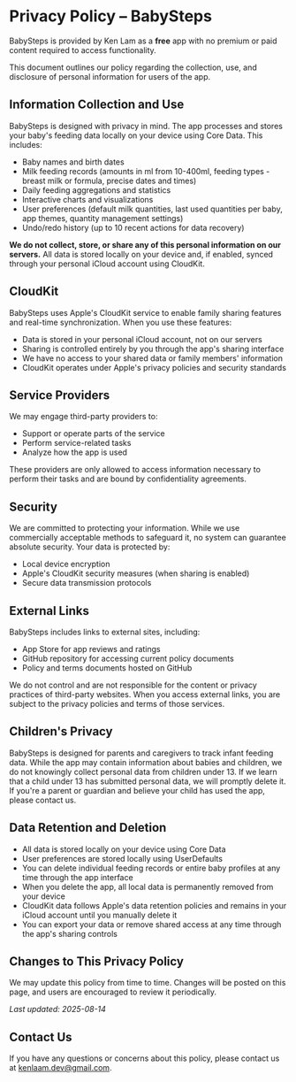 # Privacy Policy – BabySteps

BabySteps is provided by Ken Lam as a **free** app with no premium or paid content required to access functionality.

This document outlines our policy regarding the collection, use, and disclosure of personal information for users of the app.

## Information Collection and Use

BabySteps is designed with privacy in mind. The app processes and stores your baby's feeding data locally on your device using Core Data. This includes:

- Baby names and birth dates
- Milk feeding records (amounts in ml from 10-400ml, feeding types - breast milk or formula, precise dates and times)
- Daily feeding aggregations and statistics
- Interactive charts and visualizations
- User preferences (default milk quantities, last used quantities per baby, app themes, quantity management settings)
- Undo/redo history (up to 10 recent actions for data recovery)

**We do not collect, store, or share any of this personal information on our servers.** All data is stored locally on your device and, if enabled, synced through your personal iCloud account using CloudKit.

## CloudKit

BabySteps uses Apple's CloudKit service to enable family sharing features and real-time synchronization. When you use these features:

- Data is stored in your personal iCloud account, not on our servers
- Sharing is controlled entirely by you through the app's sharing interface
- We have no access to your shared data or family members' information
- CloudKit operates under Apple's privacy policies and security standards

## Service Providers

We may engage third-party providers to:

- Support or operate parts of the service
- Perform service-related tasks
- Analyze how the app is used

These providers are only allowed to access information necessary to perform their tasks and are bound by confidentiality agreements.

## Security

We are committed to protecting your information. While we use commercially acceptable methods to safeguard it, no system can guarantee absolute security. Your data is protected by:

- Local device encryption
- Apple's CloudKit security measures (when sharing is enabled)
- Secure data transmission protocols

## External Links

BabySteps includes links to external sites, including:
- App Store for app reviews and ratings
- GitHub repository for accessing current policy documents
- Policy and terms documents hosted on GitHub

We do not control and are not responsible for the content or privacy practices of third-party websites. When you access external links, you are subject to the privacy policies and terms of those services.

## Children's Privacy

BabySteps is designed for parents and caregivers to track infant feeding data. While the app may contain information about babies and children, we do not knowingly collect personal data from children under 13. If we learn that a child under 13 has submitted personal data, we will promptly delete it. If you're a parent or guardian and believe your child has used the app, please contact us.

## Data Retention and Deletion

- All data is stored locally on your device using Core Data
- User preferences are stored locally using UserDefaults
- You can delete individual feeding records or entire baby profiles at any time through the app interface
- When you delete the app, all local data is permanently removed from your device
- CloudKit data follows Apple's data retention policies and remains in your iCloud account until you manually delete it
- You can export your data or remove shared access at any time through the app's sharing controls

## Changes to This Privacy Policy

We may update this policy from time to time. Changes will be posted on this page, and users are encouraged to review it periodically.

_Last updated: 2025-08-14_

## Contact Us

If you have any questions or concerns about this policy, please contact us at [kenlaam.dev@gmail.com](mailto:kenlaam.dev@gmail.com).
